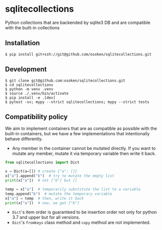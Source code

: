# sqlitecollections

Python collections that are backended by sqlite3 DB and are compatible with the built-in collections

## Installation

```
$ pip install git+ssh://git@github.com/osoken/sqlitecollections.git
```

## Development

```
$ git clone git@github.com:osoken/sqlitecollections.git
$ cd sqlitecollections
$ python -m venv .venv
$ source ./.venv/bin/activate
$ pip install -e .[dev]
$ pytest -sv; mypy --strict sqlitecollections; mypy --strict tests
```

## Compatibility policy

We aim to implement containers that are as compatible as possible with the built-in containers, but we have a few implementations that intentionally behave differently.

- Any member in the container cannot be mutated directly. If you want to mutate any member, mutate it via temporary variable then write it back.

```python
from sqlitecollections import Dict

x = Dict(a=[]) # create {"a": []}
x["a"].append("b")  # try to mutate the empty list
print(x["a"])  # not ["b"] but []

temp = x["a"]  # temporarily substitute the list to a variable
temp.append("b")  # mutate the temporary variable
x["a"] = temp  # then, write it back
print(x["a"])  # now, we get ["b"]
```

- `Dict`'s item order is guaranteed to be insertion order not only for python 3.7 and upper but for all versions.
- `Dict`'s `fromkeys` class method and `copy` method are not implemented.
